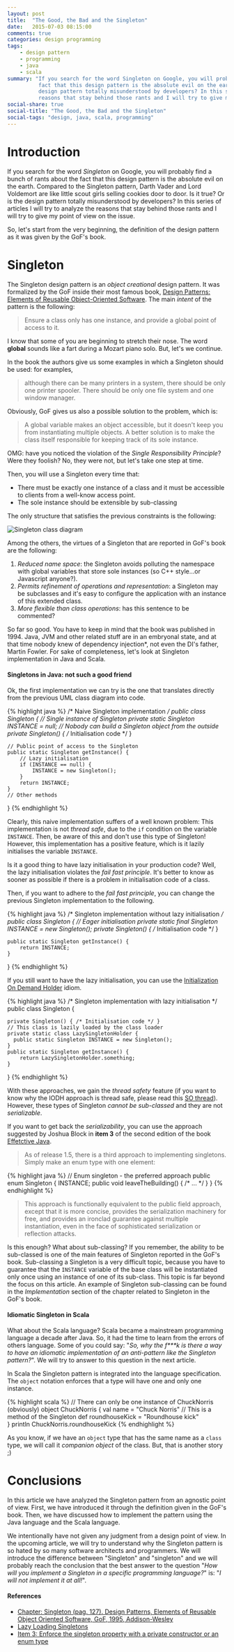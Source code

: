 ```yaml
---
layout: post
title:  "The Good, the Bad and the Singleton"
date:   2015-07-03 08:15:00
comments: true
categories: design programming
tags:
    - design pattern
    - programming
    - java
    - scala
summary: "If you search for the word Singleton on Google, you will probably come up with a bunch of rants about the
          fact that this design pattern is the absolute evil on the earth. Is it true? Or is this
          design pattern totally misunderstood by developers? In this series of articles I will try to analyze the
          reasons that stay behind those rants and I will try to give my point of view on the issue."
social-share: true
social-title: "The Good, the Bad and the Singleton"
social-tags: "design, java, scala, programming"
---
```

# Introduction
If you search for the word *Singleton* on Google, you will probably find a bunch of rants about the
fact that this design pattern is the absolute evil on the earth. Compared to the Singleton pattern, Darth 
Vader and Lord Voldemort are like little scout girls selling cookies door to door. Is it true? Or is the design pattern totally misunderstood by developers? In this series of articles I will try to analyze the
reasons that stay behind those rants and I will try to give my point of view on the issue.

So, let's start from the very beginning, the definition of the design pattern as it was given by the GoF's book.

# Singleton

The Singleton design pattern is an *object creational* design pattern. It was formalized by the GoF inside their
most famous book, [Design Patterns: Elements of Reusable Object-Oriented Software](http://www.amazon.it/Design-Patterns-Elements-Reusable-Object-Oriented/dp/0201633612).
The main *intent* of the pattern is the following:

> Ensure a class only has one instance, and provide a global point of access to it.

I know that some of you are beginning to stretch their nose. The word **global** sounds like a fart during a Mozart 
piano solo. But, let's we continue.

In the book the authors give us some examples in which a Singleton should be used: for examples,

> although there can be many printers in a system, there should be only one printer spooler. There should be only one
  file system and one window manager. 
  
Obviously, GoF gives us also a possible solution to the problem, which is:  

> A global variable makes an object accessible, but it doesn't keep you from instantiating multiple objects. A better 
  solution is to make the class itself responsible for keeping track of its sole instance.
  
OMG: have you noticed the violation of the *Single Responsibility Principle*? Were they foolish? No, they were not, but let's take one step at time.

Then, you will use a Singleton every time that:

* There must be exactly one instance of a class and it must be accessible to clients from a well-know access point.
* The sole instance should be extensible by sub-classing

The only structure that satisfies the previous constraints is the following:

![Singleton class diagram](http://rcardin.github.io/assets/2015-06-30/singleton_class_diagram.png)

Among the others, the virtues of a Singleton that are reported in GoF's book are the following:

1. *Reduced name space*: the Singleton avoids polluting the namespace with global variables that store sole instances
   (so C++ style...or Javascript anyone?).
2. *Permits refinement of operations and representation*: a Singleton may be subclasses and it's easy to configure the
   application with an instance of this extended class.
3. *More flexible than class operations*: has this sentence to be commented?
 
So far so good. You have to keep in mind that the book was published in 1994. Java, JVM and other related stuff are in an
embryonal state, and at that time nobody knew of dependency injection*, not even the DI's father, Martin Fowler. For sake of
completeness, let's look at Singleton implementation in Java and Scala.

#### Singletons in Java: not such a good friend

Ok, the first implementation we can try is the one that translates directly from the previous UML class diagram into code.

{% highlight java %}
/* Naive Singleton implementation */
public class Singleton {
    // Single instance of Singleton
    private static Singleton INSTANCE = null;
    // Nobody can build a Singleton object from the outside
    private Singleton() { /* Initialisation code */ }
    
    // Public point of access to the Singleton
    public static Singleton getInstance() {
        // Lazy initialisation
        if (INSTANCE == null) {
            INSTANCE = new Singleton();
        }
        return INSTANCE;
    }
    // Other methods
}
{% endhighlight %}

Clearly, this naive implementation suffers of a well known problem: This implementation is not *thread safe*, due 
to the `if` condition on the variable `INSTANCE`. Then, be aware of this and don't use this type of Singleton! However, 
this implementation has a positive feature, which is it lazily initialises the variable `INSTANCE`.

Is it a good thing to have lazy initialisation in your production code? Well, the lazy initialisation violates the *fail fast principle*. It's better to know as sooner as possible if there is a problem in initialisation
code of a class. 

Then, if you want to adhere to the *fail fast principle*, you can change the previous Singleton implementation to the
following.

{% highlight java %}
/* Singleton implementation without lazy initialisation */
public class Singleton {
    // Eager initialisation 
    private static final Singleton INSTANCE = new Singleton();
    private Singleton() { /* Initialisation code */ }
    
    public static Singleton getInstance() {
        return INSTANCE;
    }
}
{% endhighlight %}

If you still want to have the lazy initialisation, you can use the [Initialization On Demand Holder](http://www.cs.umd.edu/~pugh/java/memoryModel/jsr-133-faq.html#dcl)
idiom.

{% highlight java %}
/* Singleton implementation with lazy initialisation */
public class Singleton {
    
    private Singleton() { /* Initialisation code */ }
    // This class is lazily loaded by the class loader
    private static class LazySingletonHolder {
      public static Singleton INSTANCE = new Singleton();
    }
    public static Singleton getInstance() {
        return LazySingletonHolder.something;
    }
}
{% endhighlight %}

With these approaches, we gain the *thread safety* feature (if you want to know why the IODH approach is thread safe, 
please read this [SO thread](http://stackoverflow.com/questions/20995036/is-initialization-on-demand-holder-idiom-thread-safe-without-a-final-modifier)). 
However, these types of Singleton *cannot be sub-classed* and they are not *serializable*. 

If you want to get back the *serializability*, you can use the approach suggested by Joshua Block in **item 3** of the
second edition of the book [Effetctive Java](http://www.amazon.com/Effective-Java-Edition-Joshua-Bloch/dp/0321356683).

> As of release 1.5, there is a third approach to implementing singletons. Simply make an enum type with one element:

{% highlight java %}
// Enum singleton - the preferred approach
public enum Singleton {
    INSTANCE;
    public void leaveTheBuilding() { /* ... */ }
}
{% endhighlight %}

> This approach is functionally equivalent to the public field approach, except that it
  is more concise, provides the serialization machinery for free, and provides an
  ironclad guarantee against multiple instantiation, even in the face of sophisticated
  serialization or reflection attacks.

Is this enough? What about sub-classing? If you remember, the ability to be sub-classed is one of the main 
features of Singleton reported in the GoF's book. Sub-classing a Singleton is a very difficult topic, because you have
to guarantee that the `INSTANCE` variable of the base class will be instantiated only once using an instance of one of its
sub-class. This topic is far beyond the focus on this article. An example of Singleton sub-classing can
be found in the *Implementation* section of the chapter related to Singleton in the GoF's book.

#### Idiomatic Singleton in Scala
What about the Scala language? Scala became a mainstream programming language a decade after Java. So, it had the
time to learn from the errors of others language. Some of you could say: "*So, why the f\*\*\*k is there a way to have an 
idiomatic implementation of an anti-pattern like the Singleton pattern?*". We will try to answer to this question in the next
article.

In Scala the Singleton pattern is integrated into the language specification. The `object` notation enforces that a type
will have one and only one instance.

{% highlight scala %}
// There can only be one instance of ChuckNorris (obviously)
object ChuckNorris {
  val name = "Chuck Norris"
  // This is a method of the Singleton
  def roundhouseKick = "Roundhouse kick"  
}
println ChuckNorris.roundhouseKick
{% endhighlight %}

As you know, if we have an `object` type that has the same name as a `class` type, we will call it *companion object* of
the class. But, that is another story ;)

# Conclusions
In this article we have analyzed the Singleton pattern from an agnostic point of view. First, we have introduced it through
the definition given in the GoF's book. Then, we have discussed how to implement the pattern using the Java language and
the Scala language. 

We intentionally have not given any judgment from a design point of view. In the upcoming article, we will try to understand
why the Singleton pattern is so hated by so many software architects and programmers. We will introduce the difference
between "Singleton" and "singleton" and we will probably reach the conclusion that the best answer to the question "*How will you implement a Singleton in a specific programming language?*" is: "*I will not implement it at all!*". 

#### References

- [Chapter: Singleton (pag. 127). Design Patterns, Elements of Reusable Object Oriented Software, GoF, 1995, 
Addison-Wesley](http://www.amazon.it/Design-Patterns-Elements-Reusable-Object-Oriented/dp/0201633612)
- [Lazy Loading Singletons](http://blog.crazybob.org/2007/01/lazy-loading-singletons.html)
- [Item 3: Enforce the singleton property with a private constructor or an enum type](http://www.informit.com/articles/article.aspx?p=1216151&seqNum=3)
